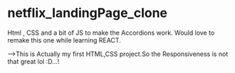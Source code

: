 # netflix_landingPage_clone
Html , CSS and a bit of JS to make the Accordions work. Would love to remake this one while learning REACT.

-->This is Actually my first HTML,CSS project.So the Responsiveness is not that great lol :D...!
